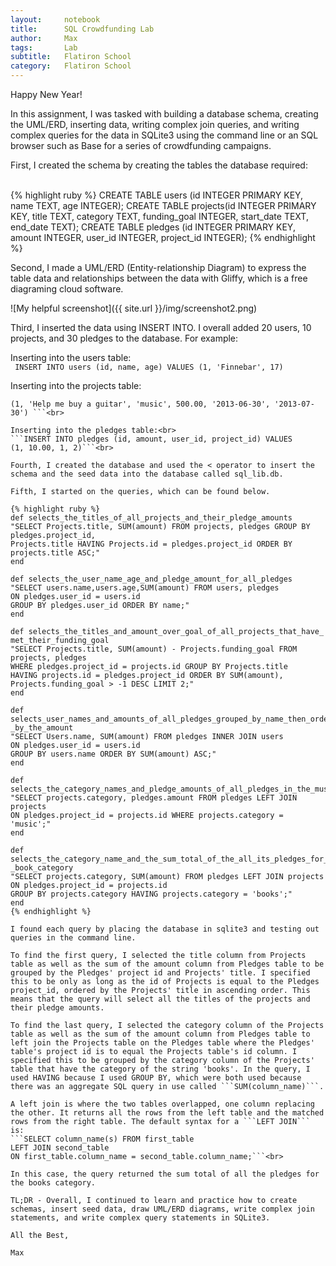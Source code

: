 ```yaml
---
layout:     notebook
title:      SQL Crowdfunding Lab
author:     Max
tags: 		Lab
subtitle:   Flatiron School
category:   Flatiron School
---
```


Happy New Year! 

In this assignment, I was tasked with building a database schema, creating the UML/ERD, inserting data, writing complex join queries, and writing complex queries for the data in SQLite3 using the command line or an SQL browser such as Base for a series of crowdfunding campaigns. 

First, I created the schema by creating the tables the database required: <br><br>

{% highlight ruby %}
CREATE TABLE users (id INTEGER PRIMARY KEY, name TEXT, age INTEGER);
CREATE TABLE projects(id INTEGER PRIMARY KEY, title TEXT, category TEXT, funding_goal
INTEGER, start_date TEXT, end_date TEXT);
CREATE TABLE pledges (id INTEGER PRIMARY KEY, amount INTEGER, user_id INTEGER, 
project_id INTEGER);
{% endhighlight %}

Second, I made a UML/ERD (Entity-relationship Diagram) to express the table data and relationships between the data with Gliffy, which is a free diagraming cloud software. 

![My helpful screenshot]({{ site.url }}/img/screenshot2.png)	

Third, I inserted the data using INSERT INTO. I overall added 20 users, 10 projects, and 30 pledges to the database. For example: 

Inserting into the users table: <br>
``` INSERT INTO users (id, name, age) VALUES (1, 'Finnebar', 17)```<br>

Inserting into the projects table: <br>
``` INSERT INTO projects (id, title, category, funding_goal, start_date, end_date) VALUES
(1, 'Help me buy a guitar', 'music', 500.00, '2013-06-30', '2013-07-30') ```<br>

Inserting into the pledges table:<br>
```INSERT INTO pledges (id, amount, user_id, project_id) VALUES
(1, 10.00, 1, 2)```<br>

Fourth, I created the database and used the < operator to insert the schema and the seed data into the database called sql_lib.db. 

Fifth, I started on the queries, which can be found below. 

{% highlight ruby %}
def selects_the_titles_of_all_projects_and_their_pledge_amounts
"SELECT Projects.title, SUM(amount) FROM projects, pledges GROUP BY pledges.project_id, 
Projects.title HAVING Projects.id = pledges.project_id ORDER BY projects.title ASC;" 
end

def selects_the_user_name_age_and_pledge_amount_for_all_pledges
"SELECT users.name,users.age,SUM(amount) FROM users, pledges 
ON pledges.user_id = users.id 
GROUP BY pledges.user_id ORDER BY name;"
end

def selects_the_titles_and_amount_over_goal_of_all_projects_that_have_
met_their_funding_goal
"SELECT Projects.title, SUM(amount) - Projects.funding_goal FROM projects, pledges 
WHERE pledges.project_id = projects.id GROUP BY Projects.title 
HAVING projects.id = pledges.project_id ORDER BY SUM(amount), 
Projects.funding_goal > -1 DESC LIMIT 2;"
end

def selects_user_names_and_amounts_of_all_pledges_grouped_by_name_then_orders_them
_by_the_amount 
"SELECT Users.name, SUM(amount) FROM pledges INNER JOIN users 
ON pledges.user_id = users.id 
GROUP BY users.name ORDER BY SUM(amount) ASC;"
end

def selects_the_category_names_and_pledge_amounts_of_all_pledges_in_the_music_category 
"SELECT projects.category, pledges.amount FROM pledges LEFT JOIN projects 
ON pledges.project_id = projects.id WHERE projects.category = 'music';" 
end

def selects_the_category_name_and_the_sum_total_of_the_all_its_pledges_for_the
_book_category
"SELECT projects.category, SUM(amount) FROM pledges LEFT JOIN projects 
ON pledges.project_id = projects.id 
GROUP BY projects.category HAVING projects.category = 'books';" 
end
{% endhighlight %}

I found each query by placing the database in sqlite3 and testing out queries in the command line. 

To find the first query, I selected the title column from Projects table as well as the sum of the amount column from Pledges table to be grouped by the Pledges' project id and Projects' title. I specified this to be only as long as the id of Projects is equal to the Pledges project_id, ordered by the Projects' title in ascending order. This means that the query will select all the titles of the projects and their pledge amounts. 

To find the last query, I selected the category column of the Projects table as well as the sum of the amount column from Pledges table to left join the Projects table on the Pledges table where the Pledges' table's project id is to equal the Projects table's id column. I specified this to be grouped by the category column of the Projects' table that have the category of the string 'books'. In the query, I used HAVING because I used GROUP BY, which were both used because there was an aggregate SQL query in use called ```SUM(column_name)```. 
 
A left join is where the two tables overlapped, one column replacing the other. It returns all the rows from the left table and the matched rows from the right table. The default syntax for a ```LEFT JOIN``` is:
```SELECT column_name(s) FROM first_table
LEFT JOIN second_table
ON first_table.column_name = second_table.column_name;```<br>

In this case, the query returned the sum total of all the pledges for the books category. 

TL;DR - Overall, I continued to learn and practice how to create schemas, insert seed data, draw UML/ERD diagrams, write complex join statements, and write complex query statements in SQLite3. 

All the Best,

Max

